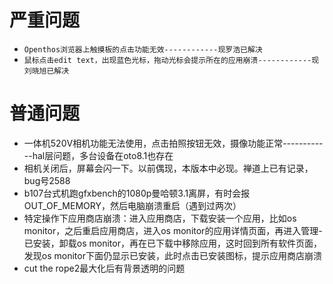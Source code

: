 # 严重问题
- `Openthos浏览器上触摸板的点击功能无效------------现罗浩已解决`
- `鼠标点击edit text，出现蓝色光标，拖动光标会提示所在的应用崩溃------------现刘晓旭已解决`

# 普通问题
- 一体机520V相机功能无法使用，点击拍照按钮无效，摄像功能正常------------hal层问题，多台设备在oto8.1也存在
- 相机关闭后，屏幕会闪一下。以前偶现，本版本中必现。禅道上已有记录，bug号2588
- b107台式机跑gfxbench的1080p曼哈顿3.1离屏，有时会报OUT_OF_MEMORY，然后电脑崩溃重启（遇到过两次）
- 特定操作下应用商店崩溃：进入应用商店，下载安装一个应用，比如os monitor，之后重启应用商店，进入os monitor的应用详情页面，再进入管理-已安装，卸载os monitor，再在已下载中移除应用，这时回到所有软件页面，发现os monitor下面仍显示已安装，此时点击已安装图标，提示应用商店崩溃
- cut the rope2最大化后有背景透明的问题
